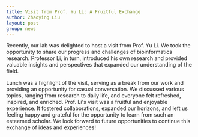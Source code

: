 ```yaml
---
title: Visit from Prof. Yu Li: A Fruitful Exchange
author: Zhaoying Liu
layout: post
group: news
---
```

Recently, our lab was delighted to host a visit from Prof. Yu Li. We took the opportunity to share our progress and challenges of bioinformatics research. Professor Li, in turn, introduced his own research and provided valuable insights and perspectives that expanded our understanding of the field.

Lunch was a highlight of the visit, serving as a break from our work and providing an opportunity for casual conversation.  We discussed various topics, ranging from research to daily life,  and everyone felt refreshed, inspired, and enriched. Prof. Li's visit was a fruitful and enjoyable experience. It fostered collaborations, expanded our horizons, and left us feeling happy and grateful for the opportunity to learn from such an esteemed scholar. We look forward to future opportunities to continue this exchange of ideas and experiences!
